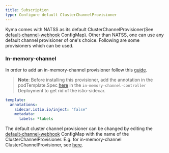 ```yaml
---
title: Subscription
type: Configure default ClusterChannelProvisioner
---
```


Kyma comes with NATSS as its default ClusterChannelProvisioner(See [default-channel-webhook](../../resources/knative-eventing/charts/knative-eventing/templates/eventing.yaml) ConfigMap). Other than NATSS, one can use any default channel provisioner of one's choice. Following are some provisioners which can be used.

### In-memory-channel
In order to add an in-memory-channel provisioner follow this [guide](https://github.com/knative/eventing/tree/master/config/provisioners/in-memory-channel).

> **Note**: Before installing this provisioner, add the annotation in the podTemplate.Spec [here](https://github.com/knative/eventing/blob/master/config/provisioners/in-memory-channel/in-memory-channel.yaml#L107) in the `in-memory-channel-controller` Deployment to get rid of the istio-sidecar.

```yaml
template:
  annotations:
    sidecar.istio.io/inject: "false"
    metadata:
      labels: *labels
```

The default cluster channel provisioner can be changed by editing the [default-channel-webhook](../../resources/knative-eventing/charts/knative-eventing/templates/eventing.yaml) ConfigMap with the name of the ClusterChannelProvisioner. E.g. for in-memory-channel ClusterChannelProvisioner, see [here](https://github.com/knative/eventing/blob/master/config/400-default-channel-config.yaml).